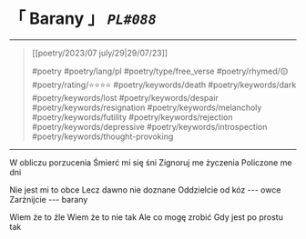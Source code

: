 # &#12300; Barany &#12301; *`PL#088`*

---

> [[poetry/2023/07 july/29|29/07/23]]
> 
> #poetry 
> #poetry/lang/pl 
> #poetry/type/free_verse 
> #poetry/rhymed/🟡 
> #poetry/rating/⭐⭐⭐⭐ 
> #poetry/keywords/death #poetry/keywords/dark #poetry/keywords/lost #poetry/keywords/despair #poetry/keywords/resignation #poetry/keywords/melancholy #poetry/keywords/futility #poetry/keywords/rejection #poetry/keywords/depressive #poetry/keywords/introspection #poetry/keywords/thought-provoking 

---

W obliczu porzucenia
Śmierć mi się śni
Zignoruj me życzenia
Policzone me dni

Nie jest mi to obce 
Lecz dawno nie doznane
Oddzielcie od kóz --- owce
Zarżnijcie --- barany

Wiem że to źle
Wiem że to nie tak
Ale co mogę zrobić
Gdy jest po prostu tak